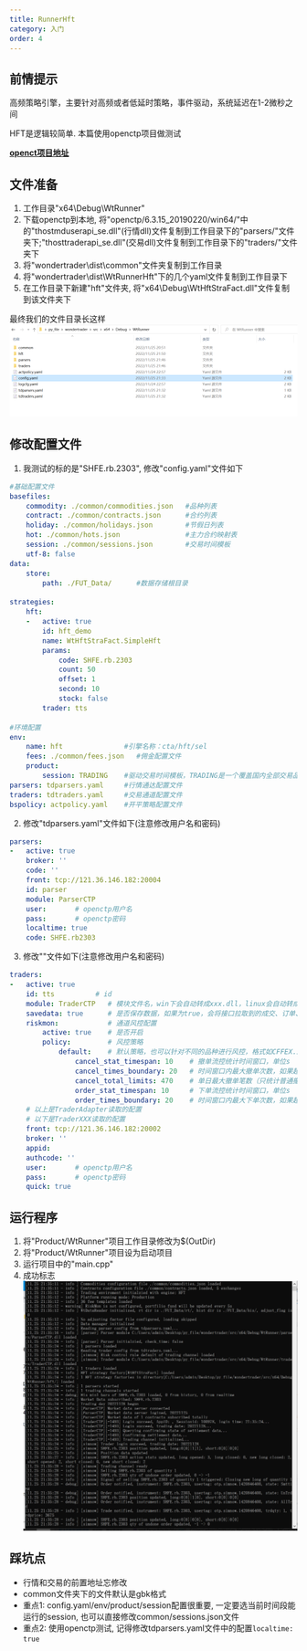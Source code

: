 ```yaml
---
title: RunnerHft
category: 入门
order: 4
---
```


## 前情提示
高频策略引擎，主要针对高频或者低延时策略，事件驱动，系统延迟在1-2微秒之间

HFT是逻辑较简单. 本篇使用openctp项目做测试

**[openct项目地址](https://github.com/krenx1983/openctp)**

## 文件准备
1. 工作目录"x64\Debug\WtRunner"
2. 下载openctp到本地, 将"openctp/6.3.15_20190220/win64/"中的"thostmduserapi_se.dll"(行情dll)文件复制到工作目录下的"parsers/"文件夹下;"thosttraderapi_se.dll"(交易dll)文件复制到工作目录下的"traders/"文件夹下
3. 将"wondertrader\dist\common"文件夹复制到工作目录
4. 将"wondertrader\dist\WtRunnerHft"下的几个yaml文件复制到工作目录下
5. 在工作目录下新建"hft"文件夹, 将"x64\Debug\WtHftStraFact.dll"文件复制到该文件夹下

最终我们的文件目录长这样
![](../../images/202211252156.png)

## 修改配置文件
1. 我测试的标的是"SHFE.rb.2303", 修改"config.yaml"文件如下

```yaml
#基础配置文件
basefiles:
    commodity: ./common/commodities.json   #品种列表
    contract: ./common/contracts.json      #合约列表
    holiday: ./common/holidays.json        #节假日列表
    hot: ./common/hots.json                #主力合约映射表
    session: ./common/sessions.json        #交易时间模板
    utf-8: false
data:
    store:
        path: ./FUT_Data/      #数据存储根目录
        
strategies:
    hft:
    -   active: true
        id: hft_demo
        name: WtHftStraFact.SimpleHft
        params:
            code: SHFE.rb.2303
            count: 50
            offset: 1
            second: 10
            stock: false
        trader: tts

#环境配置
env:
    name: hft               #引擎名称：cta/hft/sel
    fees: ./common/fees.json   #佣金配置文件
    product:
        session: TRADING    #驱动交易时间模板，TRADING是一个覆盖国内全部交易品种的最大的交易时间模板，从夜盘21点到凌晨1点，再到第二天15:15，详见sessions.json
parsers: tdparsers.yaml     #行情通达配置文件
traders: tdtraders.yaml     #交易通道配置文件
bspolicy: actpolicy.yaml    #开平策略配置文件
```

2. 修改"tdparsers.yaml"文件如下(注意修改用户名和密码)

```yaml
parsers:
-   active: true
    broker: ''
    code: ''
    front: tcp://121.36.146.182:20004
    id: parser
    module: ParserCTP
    user:       # openctp用户名
    pass:       # openctp密码
    localtime: true
    code: SHFE.rb2303
```

3. 修改""文件如下(注意修改用户名和密码)

```yaml
traders:
-   active: true
    id: tts          # id
    module: TraderCTP   # 模块文件名，win下会自动转成xxx.dll，linux会自动转成libxxx.so
    savedata: true      # 是否保存数据，如果为true，会将接口拉取到的成交、订单、资金和持仓都写到本地文件中
    riskmon:            # 通道风控配置
        active: true    # 是否开启
        policy:         # 风控策略
            default:    # 默认策略，也可以针对不同的品种进行风控，格式如CFFEX.IF
                cancel_stat_timespan: 10    # 撤单流控统计时间窗口，单位s
                cancel_times_boundary: 20   # 时间窗口内最大撤单次数，如果超过该次数，撤单指令不会再发送
                cancel_total_limits: 470    # 单日最大撤单笔数（只统计普通撤单，FAK和FOK会忽略掉）
                order_stat_timespan: 10     # 下单流控统计时间窗口，单位s
                order_times_boundary: 20    # 时间窗口内最大下单次数，如果超过该次数，下单指令不会发送
    # 以上是TraderAdapter读取的配置
    # 以下是TraderXXX读取的配置
    front: tcp://121.36.146.182:20002
    broker: ''                      
    appid: 
    authcode: ''    
    user:       # openctp用户名
    pass:       # openctp密码
    quick: true 
```

## 运行程序
1. 将"Product/WtRunner"项目工作目录修改为$(OutDir)
2. 将"Product/WtRunner"项目设为启动项目
3. 运行项目中的"main.cpp"
4. 成功标志
![](../../images/202211252135.png)

## 踩坑点
- 行情和交易的前置地址忘修改
- common文件夹下的文件默认是gbk格式
- 重点1: config.yaml/env/product/session配置很重要, 一定要选当前时间段能运行的session, 也可以直接修改common/sessions.json文件
- 重点2: 使用openctp测试, 记得修改tdparsers.yaml文件中的配置`localtime: true`